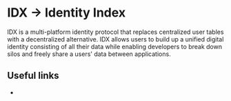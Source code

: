 # IDX -> Identity Index

IDX is a multi-platform identity protocol that replaces centralized user tables with a decentralized alternative. 
IDX allows users to build up a unified digital identity consisting of all their data while enabling developers to 
break down silos and freely share a users' data between applications.


## Useful links

- []()
